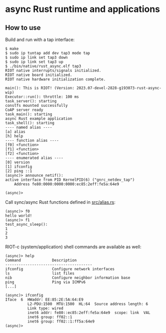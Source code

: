 async Rust runtime and applications
===================================

How to use
----------

Build and run with a tap interface:

```
$ make
$ sudo ip tuntap add dev tap3 mode tap
$ sudo ip link set tap3 down
$ sudo ip link set tap3 up
$ ./bin/native/rust_async.elf tap3
RIOT native interrupts/signals initialized.
RIOT native board initialized.
RIOT native hardware initialization complete.

main(): This is RIOT! (Version: 2023.07-devel-2828-g193073-rust-async-wip)
Executor::run(): throttle: 100 ms
task_server(): starting
constfs mounted successfully
CoAP server ready
task_main(): starting
async Rust example application
task_shell(): starting
---- named alias ----
[a] alias
[h] help
---- function alias ----
[f0] <function>
[f1] <function>
[f2] <function>
---- enumerated alias ----
[0] version
[1] ifconfig
[2] ping ::1
(async)> announce_netif():
active interface from PID KernelPID(6) ("gnrc_netdev_tap")
    Address fe80:0000:0000:0000:ec85:2eff:fe5a:64e9

(async)>
```

Call sync/async Rust functions defined in [src/alias.rs](src/alias.rs):

```
(async)> f0
hello world!
(async)> f1
test_async_sleep():
1
2
3
```

RIOT-c (system/application) shell commands are available as well:

```
(async)> help
Command              Description
---------------------------------------
ifconfig             Configure network interfaces
ls                   list files
nib                  Configure neighbor information base
ping                 Ping via ICMPv6
[...]
```

```
(async)> ifconfig
Iface  6  HWaddr: EE:85:2E:5A:64:E9
          L2-PDU:1500  MTU:1500  HL:64  Source address length: 6
          Link type: wired
          inet6 addr: fe80::ec85:2eff:fe5a:64e9  scope: link  VAL
          inet6 group: ff02::1
          inet6 group: ff02::1:ff5a:64e9
(async)>
```
